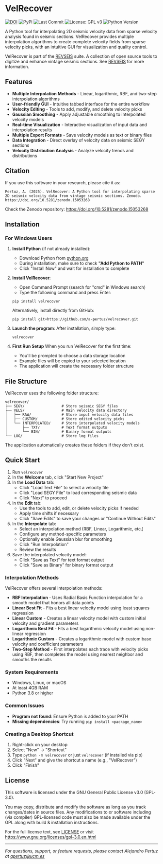 # VelRecover

[![DOI](https://zenodo.org/badge/DOI/zenodo.15053268.svg)](https://doi.org/10.5281/zenodo.15053268)
![PyPI](https://img.shields.io/pypi/v/velrecover)
![Last Commit](https://img.shields.io/github/last-commit/a-pertuz/velrecover)
![License: GPL v3](https://img.shields.io/badge/License-GPLv3-yellow.svg)
![Python Version](https://img.shields.io/badge/python-3.8+-green)

A Python tool for interpolating 2D seismic velocity data from sparse velocity analysis found in seismic sections. VelRecover provides multiple interpolation algorithms to create complete velocity fields from sparse velocity picks, with an intuitive GUI for visualization and quality control.

VelRecover is part of the [REVSEIS](https://a-pertuz.github.io/REVSEIS/index.html) suite. A collection of open source tools to digitize and enhance vintage seismic sections. See [REVSEIS](https://a-pertuz.github.io/REVSEIS/index.html) for more information.

## Features

- **Multiple Interpolation Methods** - Linear, logarithmic, RBF, and two-step interpolation algorithms
- **User-friendly GUI** - Intuitive tabbed interface for the entire workflow
- **Velocity Editing** - Tools to add, modify, and delete velocity picks
- **Gaussian Smoothing** - Apply adjustable smoothing to interpolated velocity models
- **Real-time Visualization** - Interactive visualization of input data and interpolation results
- **Multiple Export Formats** - Save velocity models as text or binary files
- **Data Integration** - Direct overlay of velocity data on seismic SEGY sections
- **Velocity Distribution Analysis** - Analyze velocity trends and distributions

## Citation

If you use this software in your research, please cite it as:

```
Pertuz, A. (2025). VelRecover: A Python tool for interpolating sparse 2D seismic velocity data from vintage seismic sections. Zenodo. https://doi.org/10.5281/zenodo.15053268
```

Check the Zenodo repository: https://doi.org/10.5281/zenodo.15053268


## Installation

### For Windows Users

1. **Install Python** (if not already installed):
   - Download Python from [python.org](https://www.python.org/downloads/windows/)
   - During installation, make sure to check **"Add Python to PATH"**
   - Click "Install Now" and wait for installation to complete

2. **Install VelRecover**:
   - Open Command Prompt (search for "cmd" in Windows search)
   - Type the following command and press Enter:

   ```
   pip install velrecover
   ```

   Alternatively, install directly from GitHub:
   ```
   pip install git+https://github.com/a-pertuz/velrecover.git
   ```

3. **Launch the program**:
   After installation, simply type:
   ```
   velrecover
   ```

4. **First Run Setup**
   When you run VelRecover for the first time:

   - You'll be prompted to choose a data storage location
   - Example files will be copied to your selected location
   - The application will create the necessary folder structure


## File Structure

VelRecover uses the following folder structure:

```
velrecover/
├── SEGY/                 # Store seismic SEGY files
├── VELS/                 # Main velocity data directory
│   ├── RAW/              # Store input velocity data files
│   ├── CUSTOM/           # Store edited velocity picks
│   └── INTERPOLATED/     # Store interpolated velocity models
│       ├── TXT/          # Text format outputs
│       └── BIN/          # Binary format outputs
└── LOG/                  # Store log files
```

The application automatically creates these folders if they don't exist.

## Quick Start

1. Run `velrecover`
2. In the **Welcome** tab, click "Start New Project"
3. In the **Load Data** tab:
   - Click "Load Text File" to select a velocity file
   - Click "Load SEGY File" to load corresponding seismic data
   - Click "Next" to proceed
4. In the **Edit** tab:
   - Use the tools to add, edit, or delete velocity picks if needed
   - Apply time shifts if necessary
   - Click "Save Edits" to save your changes or "Continue Without Edits"
5. In the **Interpolate** tab:
   - Select an interpolation method (RBF, Linear, Logarithmic, etc.)
   - Configure any method-specific parameters
   - Optionally enable Gaussian blur for smoothing
   - Click "Run Interpolation"
   - Review the results
6. Save the interpolated velocity model:
   - Click "Save as Text" for text format output
   - Click "Save as Binary" for binary format output

### Interpolation Methods

VelRecover offers several interpolation methods:

- **RBF Interpolation** - Uses Radial Basis Function interpolation for a smooth model that honors all data points
- **Linear Best Fit** - Fits a best linear velocity model using least squares regression
- **Linear Custom** - Creates a linear velocity model with custom initial velocity and gradient parameters
- **Logarithmic Best Fit** - Fits a best logarithmic velocity model using non-linear regression
- **Logarithmic Custom** - Creates a logarithmic model with custom base velocity and coefficient parameters
- **Two-Step Method** - First interpolates each trace with velocity picks using RBF, then completes the model using nearest neighbor and smooths the results

### System Requirements
- Windows, Linux, or macOS
- At least 4GB RAM
- Python 3.8 or higher

### Common Issues
- **Program not found**: Ensure Python is added to your PATH
- **Missing dependencies**: Try running `pip install <package_name>`

### Creating a Desktop Shortcut
1. Right-click on your desktop
2. Select "New" → "Shortcut"
3. Type `python -m velrecover` or just `velrecover` (if installed via pip)
4. Click "Next" and give the shortcut a name (e.g., "VelRecover")
5. Click "Finish"


## License

This software is licensed under the GNU General Public License v3.0 (GPL-3.0).

You may copy, distribute and modify the software as long as you track changes/dates in source files. 
Any modifications to or software including (via compiler) GPL-licensed code must also be made available 
under the GPL along with build & installation instructions.

For the full license text, see [LICENSE](LICENSE) or visit https://www.gnu.org/licenses/gpl-3.0.en.html

---

*For questions, support, or feature requests, please contact Alejandro Pertuz at apertuz@ucm.es*
